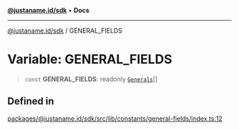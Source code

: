 [**@justaname.id/sdk**](../README.md) • **Docs**

***

[@justaname.id/sdk](../globals.md) / GENERAL\_FIELDS

# Variable: GENERAL\_FIELDS

> `const` **GENERAL\_FIELDS**: readonly [`Generals`](../interfaces/Generals.md)[]

## Defined in

[packages/@justaname.id/sdk/src/lib/constants/general-fields/index.ts:12](https://github.com/JustaName-id/JustaName-sdk/blob/7430def13fc61cd3fc8b89d25e0869ee390cc2d0/packages/@justaname.id/sdk/src/lib/constants/general-fields/index.ts#L12)
